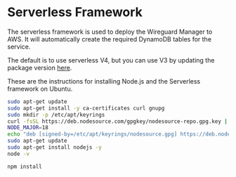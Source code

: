 # Serverless Framework
The serverless framework is used to deploy the Wireguard Manager to AWS.  It will automatically create the required
DynamoDB tables for the service.

The default is to use serverless V4, but you can use V3 by updating the package version [here](https://github.com/NinjaSomething/wireguard-manager/blob/master/package.json).

These are the instructions for installing Node.js and the Serverless framework on Ubuntu.
```bash
sudo apt-get update
sudo apt-get install -y ca-certificates curl gnupg
sudo mkdir -p /etc/apt/keyrings
curl -fsSL https://deb.nodesource.com/gpgkey/nodesource-repo.gpg.key | sudo gpg --dearmor -o /etc/apt/keyrings/nodesource.gpg
NODE_MAJOR=18
echo "deb [signed-by=/etc/apt/keyrings/nodesource.gpg] https://deb.nodesource.com/node_$NODE_MAJOR.x nodistro main" | sudo tee /etc/apt/sources.list.d/nodesource.list
sudo apt-get update
sudo apt-get install nodejs -y
node -v

npm install
```
